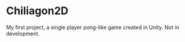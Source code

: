# Chiliagon2D
My first project, a single player pong-like game created in Unity.
Not in development.
